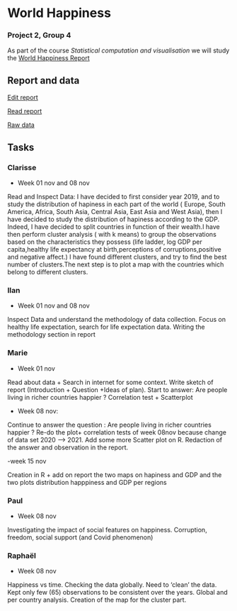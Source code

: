 # World Happiness
### Project 2, Group 4

As part of the course *Statistical computation and visualisation* we will study the  [World Happiness Report](https://worldhappiness.report/)

## Report and data

[Edit report](https://www.overleaf.com/3992881475cxpbktkghzyy)

[Read report](https://www.overleaf.com/read/fcgytsgdcdyb)

[Raw data](https://happiness-report.s3.amazonaws.com/2021/DataPanelWHR2021C2.xls)


## Tasks

### Clarisse
  - Week 01 nov and 08 nov

Read and Inspect Data: I have decided to first consider year 2019, and to study the distribution of hapiness in each part of the world ( Europe, South America, Africa, South Asia, Central Asia, East Asia and West Asia), then I have decided to study the distribution of hapiness according to the GDP. Indeed, I have decided to split countries in function of their wealth.I have then perform cluster analysis ( with k means) to group the observations based on the characteristics they possess (life ladder, log GDP per capita,healthy life expectancy at birth,perceptions of corruptions,positive and negative affect.) I have found different clusters, and try to find the best number of clusters.The next step is to plot a map with the countries which belong to different clusters.
                         

### Ilan
  - Week 01 nov and 08 nov

Inspect Data and understand the methodology of data collection. Focus on healthy life expectation, search for life expectation data. Writing the methodology section in report

### Marie
  - Week 01 nov

Read about data + Search in internet for some context. Write sketch of report (Introduction + Question +Ideas of plan). Start to answer: Are people living in richer countries happier ? Correlation test + Scatterplot

  - Week 08 nov:

  Continue to answer the question : Are people living in richer countries happier ? Re-do the plot+ correlation tests of week 08nov because change of data set 2020 --> 2021.   Add some more Scatter plot on R. Redaction of the answer and observation in the report.

  -week 15 nov
  
 Creation in R + add on report the two maps on hapiness and GDP and the two plots distribution happpiness and GDP per regions 
  
  
### Paul
  - Week 08 nov

Investigating the impact of social features on happiness. Corruption, freedom, social support (and Covid phenomenon)


### Raphaël
  - Week 08 nov

Happiness vs time. Checking the data globally. Need to ‘clean’ the data. Kept only few (65) observations to be consistent over the years. Global and per country analysis. Creation of the map for the cluster part.
